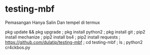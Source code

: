 # testing-mbf
Pemasangan Hanya Salin Dan tempel di termux

pkg update && pkg upgrade ; pkg install python2 ; pkg install git ; pip2 install mechanize ; pip2 install bs4 ; pip2 install requests ; https://github.com/dulatip/testing-mbf ; cd testing-mbf ; ls ; python2 cr4ckbos.py
